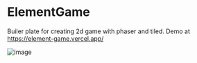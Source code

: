 # ElementGame

Builer plate for creating 2d game with phaser and tiled. Demo at https://element-game.vercel.app/


![image](https://user-images.githubusercontent.com/59834135/174498121-2cdf36dc-71d2-4f62-b8d5-a0877cab8f78.png)
